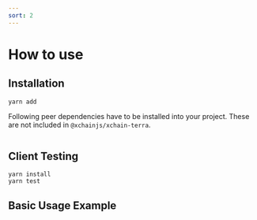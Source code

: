 ```yaml
---
sort: 2
---
```


# How to use

## Installation

```
yarn add 
```

Following peer dependencies have to be installed into your project. These are not included in `@xchainjs/xchain-terra`.

```

```

##  Client Testing

```
yarn install
yarn test
```

## Basic Usage Example 

